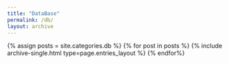 ```yaml
---
title: "DataBase"
permalink: /db/
layout: archive
---
```


{% assign posts = site.categories.db %}
{% for post in posts %}
	{% include archive-single.html type=page.entries_layout %}
{% endfor%}
